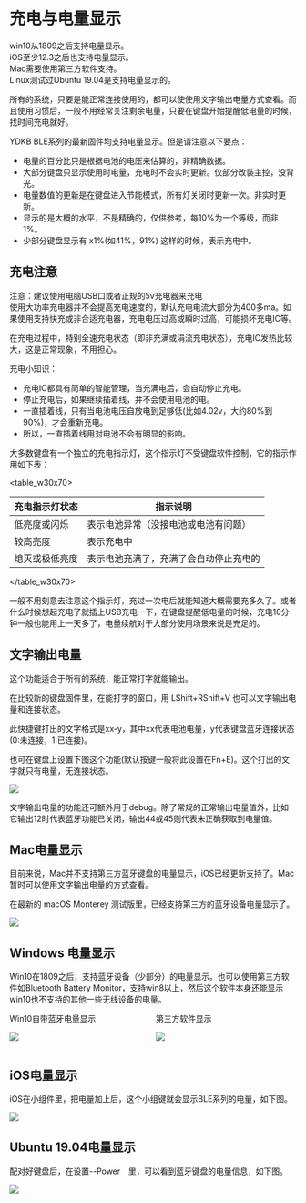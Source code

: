 # 充电与电量显示
win10从1809之后支持电量显示。  
iOS至少12.3之后也支持电量显示。  
Mac需要使用第三方软件支持。  
Linux测试过Ubuntu 19.04是支持电量显示的。

所有的系统，只要是能正常连接使用的，都可以使使用文字输出电量方式查看。而且使用习惯后，一般不用经常关注剩余电量，只要在键盘开始提醒低电量的时候，找时间充电就好。

<html><div class="hint">
<subtitle>YDKB BLE系列的最新固件均支持电量显示。但是请注意以下要点：</subtitle>

  - <ru>电量的百分比只是根据电池的电压来估算的，非精确数据。</ru>
  - 大部分键盘只显示使用时电量，充电时不会实时更新。仅部分改装主控，没背光。
  - 电量数值的更新是在键盘进入节能模式，所有灯关闭时更新一次。非实时更新。
  - 显示的是大概的水平，不是精确的，仅供参考，每10%为一个等级，而非1%。
  - 少部分键盘显示有 x1%(如41%，91%) 这样的时候，表示充电中。
</div></html>


## 充电注意

<html><div class="attention">
<subtitle>注意：建议使用电脑USB口或者正规的5v充电器来充电</subtitle>
<br>使用大功率充电器并不会提高充电速度的，默认充电电流大部分为400多ma。如果使用支持快充或非合适充电器，充电电压过高或瞬时过高，可能损坏充电IC等。
</div></html>

在充电过程中，特别全速充电状态（即非充满或涓流充电状态），充电IC发热比较大，这是正常现象，不用担心。

<html><div class="hint">
<subtitle>充电小知识：</subtitle>

  - 充电IC都具有简单的智能管理，当充满电后，会自动停止充电。
  - 停止充电后，如果继续插着线，并不会使用电池的电。
  - 一直插着线，只有当电池电压自放电到足够低(比如4.02v，大约80%到90%)，才会重新充电。
  - 所以，一直插着线用对电池不会有明显的影响。
</div></html>

大多数键盘有一个独立的充电指示灯，这个指示灯不受键盘软件控制，它的指示作用如下表：

<table_w30x70>

| 充电指示灯状态 | 指示说明 |
| ---- | ---- |
| 低亮度或闪烁 | 表示电池异常（没接电池或电池有问题） |
| 较高亮度 | 表示充电中 |
| 熄灭或极低亮度 | 表示电池充满了，充满了会自动停止充电的 |

</table_w30x70>

一般不用刻意去注意这个指示灯，充过一次电后就能知道大概需要充多久了。或者什么时候想起充电了就插上USB充电一下，在键盘提醒低电量的时候，充电10分钟一般也能用上一天多了，电量续航对于大部分使用场景来说是充足的。


## 文字输出电量
这个功能适合于所有的系统，能正常打字就能输出。

在比较新的键盘固件里，在能打字的窗口，用 <key>LShift+RShift+V</key> 也可以文字输出电量和连接状态。

此快捷键打出的文字格式是xx-y，其中xx代表电池电量，y代表键盘蓝牙连接状态(0:未连接，1:已连接)。

也可在键盘上设置下图这个功能(默认按键一般将此设置在Fn+E)。这个打出的文字就只有电量，无连接状态。

<div style="width: 400px">

![](/assets/ble_battery04.png?600)
</div>

文字输出电量的功能还可额外用于debug。除了常规的正常输出电量值外，比如它输出12时代表蓝牙功能已关闭，输出44或45则代表未正确获取到电量值。


## Mac电量显示

目前来说，Mac并不支持第三方蓝牙键盘的电量显示，iOS已经更新支持了。Mac 暂时可以使用文字输出电量的方式查看。

在最新的 <ru>macOS Monterey 测试版</ru>里，已经支持第三方的蓝牙设备电量显示了。

<div style="width: 400px">

![](/assets/ble_battery_mac02.png)
</div>

## Windows 电量显示

Win10在1809之后，支持蓝牙设备（少部分）的电量显示。也可以使用第三方软件如Bluetooth Battery Monitor，支持win8以上，然后这个软件本身还能显示win10也不支持的其他一些无线设备的电量。

<html>
<two_col>
<div style="float:left;width:48%;">
<col_h5>Win10自带蓝牙电量显示</col_h5>

![](/assets/ble_battery01.png)

</div>
<div style="float:left;width:3%;">&nbsp;</div>
<div style="float:left;width:48%;">
<col_h5>第三方软件显示</col_h5>

![](/assets/ble_battery02.png)
</div>
</two_col>
<div style="clear:both;"></div>
</html>


## iOS电量显示
iOS在小组件里，把电量加上后，这个小组键就会显示BLE系列的电量，如下图。  

<div style="width: 600px">

![](/assets/ble_battery03.png?600)
</div>


## Ubuntu 19.04电量显示
配对好键盘后，在设置--Power　里，可以看到蓝牙键盘的电量信息，如下图。  

<div style="width: 700px">

![](/assets/ble_battery004.png?600)
</div>


